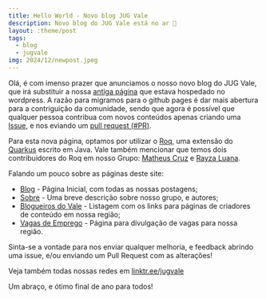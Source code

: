 ```yaml
---
title: Hello World - Novo blog JUG Vale
description: Novo blog do JUG Vale está no ar 🎉
layout: :theme/post
tags:
  - blog
  - jugvale
img: 2024/12/newpost.jpeg
---
```


Olá, é com imenso prazer que anunciamos o nosso novo blog do JUG Vale, que irá substituir a nossa [antiga página](https://jugvale.wordpress.com/) que estava hospedado no wordpress. A razão para migramos para o github pages é dar mais abertura para a contriguição da comunidade, sendo que agora é possível que qualquer pessoa contribua com novos conteúdos apenas criando uma [Issue](https://github.com/Jug-Vale/Jug-Vale.github.io/issues), e nos eviando um [pull request (#PR)](https://help.github.com/articles/using-pull-requests).

Para esta nova página, optamos por utilizar o [Roq](https://docs.quarkiverse.io/quarkus-roq/dev/index.html), uma extensão do [Quarkus](https://quarkus.io/) escrito em Java. Vale também mencionar que temos dois contribuidores do Roq em nosso Grupo: [Matheus Cruz](https://matheuscruz.dev/) e [Rayza Luana](https://github.com/RayzaAnchayhua).

Falando um pouco sobre as páginas deste site: 

- [Blog](/) - Página Inicial, com todas as nossas postagens;
- [Sobre](/about) - Uma breve descrição sobre nosso grupo, e autores;
- [Blogueiros do Vale](/blogueiros) - Listagem com os links para páginas de criadores de conteúdo em nossa região;
- [Vagas de Emprego](/vagas) - Página para divulgação de vagas para nossa região.

Sinta-se a vontade para nos enviar qualquer melhoria, e feedback abrindo uma issue, e/ou enviando um Pull Request com as alterações!

Veja também todas nossas redes em [linktr.ee/jugvale](https://linktr.ee/jugvale)

Um abraço, e ótimo final de ano para todos!
